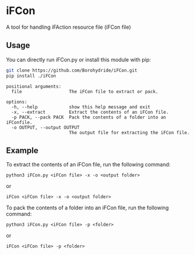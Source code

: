 # iFCon
A tool for handling iFAction resource file (iFCon file)

## Usage

You can directly run iFCon.py or install this module with pip:

```bash
git clone https://github.com/Borohydride/iFCon.git
pip install ./iFCon
```

```
positional arguments:  
  file                  The iFCon file to extract or pack.  

options:  
  -h, --help            show this help message and exit  
  -x, --extract         Extract the contents of an iFCon file.  
  -p PACK, --pack PACK  Pack the contents of a folder into an iFConfile.  
  -o OUTPUT, --output OUTPUT  
                        The output file for extracting the iFCon file.  
```

## Example

To extract the contents of an iFCon file, run the following command:

```
python3 iFCon.py <iFCon file> -x -o <output folder>
```
or
```
iFCon <iFCon file> -x -o <output folder>
```

To pack the contents of a folder into an iFCon file, run the following command:

```
python3 iFCon.py <iFCon file> -p <folder>
```
or
```
iFCon <iFCon file> -p <folder>
```